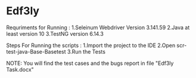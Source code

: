 # Edf3ly
Requriments for Running : 
1.Seleinum Webdriver Version 3.141.59 
2.Java at least version 10 
3.TestNG version 6.14.3

Steps For Running the scripts :
1.Import the project to the IDE 
2.Open scr-test-java-Base-Basetest
3.Run the Tests 


NOTE: You will find the test cases and the bugs report in file "Edf3ly Task.docx"
